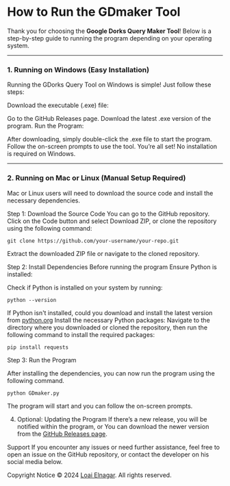 # **How to Run the GDmaker Tool**

Thank you for choosing the **Google Dorks Query Maker Tool**! Below is a step-by-step guide to running the program depending on your operating system.
___________________________________________________________________________________
### **1. Running on Windows (Easy Installation)**
Running the GDorks Query Tool on Windows is simple! Just follow these steps:

Download the executable (.exe) file:

Go to the GitHub Releases page.
Download the latest .exe version of the program.
Run the Program:

After downloading, simply double-click the .exe file to start the program.
Follow the on-screen prompts to use the tool.
You’re all set! No installation is required on Windows.

___________________________________________________________________________________

### **2. Running on Mac or Linux (Manual Setup Required)**
Mac or Linux users will need to download the source code and install the necessary dependencies.

Step 1: Download the Source Code
You can go to the GitHub repository.
Click on the Code button and select Download ZIP, or clone the repository using the following command:

```
git clone https://github.com/your-username/your-repo.git
```

Extract the downloaded ZIP file or navigate to the cloned repository.

Step 2: Install Dependencies
Before running the program Ensure Python is installed:

Check if Python is installed on your system by running:
```
python --version
```
If Python isn't installed, could you download and install the latest version from [python.org](python.org)
Install the necessary Python packages: Navigate to the directory where you downloaded or cloned the repository, then run the following command to install the required packages:
```
pip install requests
```
Step 3: Run the Program

After installing the dependencies, you can now run the program using the following command.

```
python GDmaker.py
```

The program will start and you can follow the on-screen prompts.

4. Optional: Updating the Program
If there’s a new release, you will be notified within the program, or You can download the newer version from the [GitHub Releases page](https://github.com/lPElnagar/GDmaker/releases).

Support
If you encounter any issues or need further assistance, feel free to open an issue on the GitHub repository, or contact the developer on his social media below.

Copyright Notice
© 2024 [Loai Elnagar](https://linktr.ee/loaiproductins). All rights reserved.


